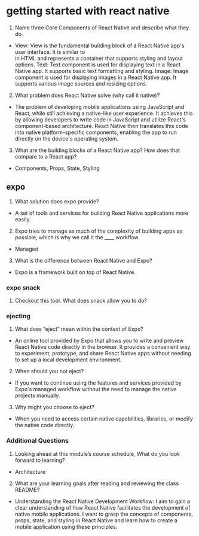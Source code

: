 # getting started with react native
1. Name three Core Components of React Native and describe what they do.
- View: View is the fundamental building block of a React Native app's user interface. It is similar to <div> in HTML and represents a container that supports styling and layout options.
Text: Text component is used for displaying text in a React Native app. It supports basic text formatting and styling.
Image: Image component is used for displaying images in a React Native app. It supports various image sources and resizing options.
2. What problem does React Native solve (why call it native)?
  - The problem of developing mobile applications using JavaScript and React, while still achieving a native-like user experience. It achieves this by allowing developers to write code in JavaScript and utilize React's component-based architecture. React Native then translates this code into native platform-specific components, enabling the app to run directly on the device's operating system.
3. What are the building blocks of a React Native app? How does that compare to a React app?
  - Components, Props, State, Styling

## expo
1. What solution does expo provide?
  -  A set of tools and services for building React Native applications more easily. 
2. Expo tries to manage as much of the complexity of building apps as possible, which is why we call it the ____ workflow.
  - Managed
3. What is the difference between React Native and Expo?
  - Expo is a framework built on top of React Native.

### expo snack
1. Checkout this tool. What does snack allow you to do?

### ejecting
1. What does “eject” mean within the context of Expo?
  - An online tool provided by Expo that allows you to write and preview React Native code directly in the browser. It provides a convenient way to experiment, prototype, and share React Native apps without needing to set up a local development environment.
2. When should you not eject?
  - If you want to continue using the features and services provided by Expo's managed workflow without the need to manage the native projects manually. 
3. Why might you choose to eject?
  - When you need to access certain native capabilities, libraries, or modify the native code directly.
### Additional Questions
1. Looking ahead at this module’s course schedule, What do you look forward to learning?
  - Architecture
2. What are your learning goals after reading and reviewing the class README?
  - Understanding the React Native Development Workflow: I aim to gain a clear understanding of how React Native facilitates the development of native mobile applications. I want to grasp the concepts of components, props, state, and styling in React Native and learn how to create a mobile application using these principles.
